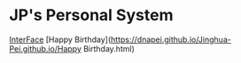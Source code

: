 # JP's Personal System
[InterFace](https://dnapei.github.io/Jinghua-Pei.github.io/InterFace.html)
[Happy Birthday](https://dnapei.github.io/Jinghua-Pei.github.io/Happy Birthday.html)
